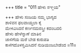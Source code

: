 +++
title = "011 ಹೇಳು ಸಞ್ಜಯ"

+++
ಹೇಳು ಸಂಜಯ ನಮ್ಮ ಭಾಗ್ಯದ  
ಶಾಳಿವನ ಫಲವಾಯ್ತಲಾ ಕೈ  
ಮೇಳವಿಸಿದನೆ ಕರ್ಣನಮರಸ್ತ್ರೀ ಕದಂಬದಲಿ  
ಹೇಳು ಹೇಳೆನ್ನಾಣೆ ಮಾತಿನ  
ಜಾಳಿಗೆಯ ಮರೆ ಬೇಡ ಕುರುಪತಿ  
ಕಾಳೆಗದೊಳಸ್ತಮಿಸಿದನೆ ನುಡಿಯಂಜಬೇಡೆಂದ      ॥11॥